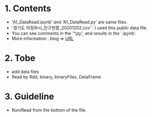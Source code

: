 # 1. Contents 
* 'A1_DataRead.ipynb' and 'A1_DataRead.py' are same files.
* '경기도 의정부시_인구현황_20201202.csv' : I used this public data file.
* You can see comments in the '_*.py', and results in the '_.ipynb'.
* More information : blog => [URL](https://blog.naver.com/fresh2816/222196526492)  


# 2. Tobe
* add data files
* Read by Rdd, binary, binaryFiles, DataFrame


# 3. Guideline
* Run/Read from the bottom of the file.
